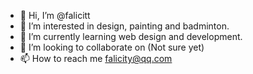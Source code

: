 - 👋 Hi, I’m @falicitt
- 👀 I’m interested in design, painting and badminton.
- 🌱 I’m currently learning web design and development.
- 💞️ I’m looking to collaborate on (Not sure yet)
- 📫 How to reach me falicity@qq.com 

<!---
falicitt/falicitt is a ✨ special ✨ repository because its `README.md` (this file) appears on your GitHub profile.
You can click the Preview link to take a look at your changes.
--->
